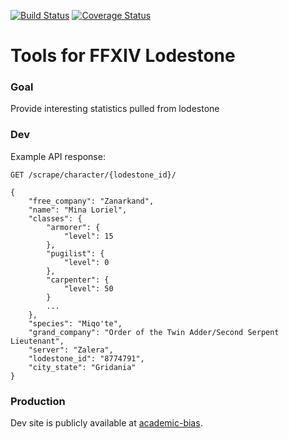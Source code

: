 [![Build Status](https://travis-ci.org/Demotivated/ffxiv_lodestone.svg?branch=master)](https://travis-ci.org/Demotivated/ffxiv_lodestone) [![Coverage Status](https://coveralls.io/repos/Demotivated/ffxiv_lodestone/badge.svg?branch=master&service=github)](https://coveralls.io/github/Demotivated/ffxiv_lodestone?branch=master)

# Tools for FFXIV Lodestone

### Goal

Provide interesting statistics pulled from lodestone

### Dev

Example API response:

`GET /scrape/character/{lodestone_id}/`

```
{
    "free_company": "Zanarkand",
    "name": "Mina Loriel",
    "classes": {
        "armorer": {
            "level": 15
        },
        "pugilist": {
            "level": 0
        },
        "carpenter": {
            "level": 50
        }
        ...
    },
    "species": "Miqo'te",
    "grand_company": "Order of the Twin Adder/Second Serpent Lieutenant",
    "server": "Zalera",
    "lodestone_id": "8774791",
    "city_state": "Gridania"
}
```

### Production

Dev site is publicly available at [academic-bias](https://academic-bias.herokuapp.com/).